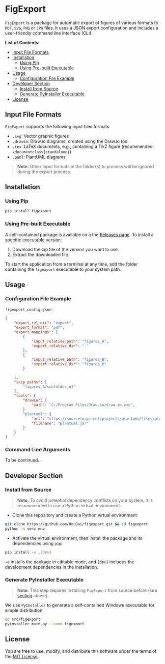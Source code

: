 # FigExport
`FigExport` is a package for automatic export of figures of various formats to `PDF`, `SVG`, `PNG` 
or `JPG` files. It uses a JSON export configuration and includes a user-friendly command line interface (CLI).

**List of Contents:**
- [Input File Formats](#input-file-formats)
- [Installation](#installation)
  - [Using Pip](#using-pip)
  - [Using Pre-built Executable](#using-pre-built-executable)
- [Usage](#usage)
  - [Configuration File Example](#configuration-file-example)
- [Developer Section](#developer-section)
  - [Install from Source](#install-from-source)
  - [Generate PyInstaller Executable](#generate-pyinstaller-executable)
- [License](#license)


## Input File Formats
`FigExport` supports the following input files formats:
* `.svg`: Vector graphic figures
* `.drawio`: Draw.io diagrams, created using the Draw.io tool
* `.tex`: LaTeX documents, e.g., containing a TikZ figure (recommended: `\documentclass{standalone}`)
* `.puml`: PlantUML diagrams

> **Note:** Other input formats in the folder(s) to process will be ignored during the
> export process.

## Installation
### Using Pip
```sh
pip install figexport
```

### Using Pre-built Executable
A self-contained package is available on a the [Releases page](https://github.com/HouGui/figexport/releases).
To install a specific executable version:
1. Download the zip file of the version you want to use.
2. Extract the downloaded file.

To start the application from a terminal at any time, add the folder containing the `figexport` executable to
your system path.

## Usage
### Configuration File Example
`figexport_config.json`:
```json
{
    "export_rel_dir": "export",
    "export_format": "pdf",
    "export_mappings": [
        {
            "input_relative_path": "figures_A",
            "export_relative_dir": "."
        },
        {
            "input_relative_path": "figures_B",
            "export_relative_dir": "figures_B"
        }

    ],
    "skip_paths": [
        "figures_A/subfolder_A1"
    ],
    "tools": {
        "drawio": {
            "path": "C:/Program Files/Draw.io/draw.io.exe",
        }
        "plantuml": {
            "url": "https://sourceforge.net/projects/plantuml/files/plantuml.jar/download",
            "filename": "plantuml.jar"
        }
    }
}
```

### Command Line Arguments
To be continued...

## Developer Section
### Install from Source
> **Note:**
> To avoid potential dependency conflicts on your system, it is recommended to use a Python virtual environment.

* Clone this repository and create a Python virtual environment:
```sh
git clone https://github.com/HouGui/figexport.git && cd figexport
python -m venv env
```

* Activate the virtual environment, then install the package and its dependencies using `pip`:
```sh
pip install -e .[dev]
```
`-e` installs the package in editable mode, and `[dev]` includes the development dependencies
in the installation.

### Generate PyInstaller Executable
> **Note:**
> This step requires installing `FigExport` from source before (see [section](#install-from-source) above).

We use `PyInstaller` to generate a self-contained Windows executable for simple distribution:
```sh
cd src/figexport
pyinstaller main.py --name figexport
```

## License
You are free to use, modify, and distribute this software under the terms of the [MIT License](LICENSE).
